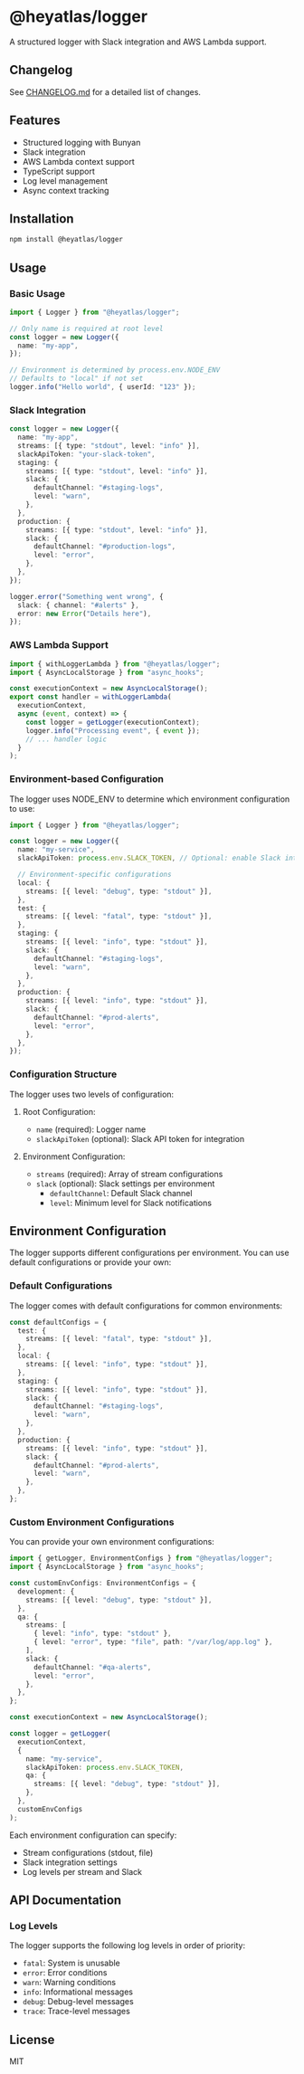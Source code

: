 # @heyatlas/logger

A structured logger with Slack integration and AWS Lambda support.

## Changelog

See [CHANGELOG.md](./CHANGELOG.md) for a detailed list of changes.

## Features

- Structured logging with Bunyan
- Slack integration
- AWS Lambda context support
- TypeScript support
- Log level management
- Async context tracking

## Installation

```bash
npm install @heyatlas/logger
```

## Usage

### Basic Usage

```typescript
import { Logger } from "@heyatlas/logger";

// Only name is required at root level
const logger = new Logger({
  name: "my-app",
});

// Environment is determined by process.env.NODE_ENV
// Defaults to "local" if not set
logger.info("Hello world", { userId: "123" });
```

### Slack Integration

```typescript
const logger = new Logger({
  name: "my-app",
  streams: [{ type: "stdout", level: "info" }],
  slackApiToken: "your-slack-token",
  staging: {
    streams: [{ type: "stdout", level: "info" }],
    slack: {
      defaultChannel: "#staging-logs",
      level: "warn",
    },
  },
  production: {
    streams: [{ type: "stdout", level: "info" }],
    slack: {
      defaultChannel: "#production-logs",
      level: "error",
    },
  },
});

logger.error("Something went wrong", {
  slack: { channel: "#alerts" },
  error: new Error("Details here"),
});
```

### AWS Lambda Support

```typescript
import { withLoggerLambda } from "@heyatlas/logger";
import { AsyncLocalStorage } from "async_hooks";

const executionContext = new AsyncLocalStorage();
export const handler = withLoggerLambda(
  executionContext,
  async (event, context) => {
    const logger = getLogger(executionContext);
    logger.info("Processing event", { event });
    // ... handler logic
  }
);
```

### Environment-based Configuration

The logger uses NODE_ENV to determine which environment configuration to use:

```typescript
import { Logger } from "@heyatlas/logger";

const logger = new Logger({
  name: "my-service",
  slackApiToken: process.env.SLACK_TOKEN, // Optional: enable Slack integration

  // Environment-specific configurations
  local: {
    streams: [{ level: "debug", type: "stdout" }],
  },
  test: {
    streams: [{ level: "fatal", type: "stdout" }],
  },
  staging: {
    streams: [{ level: "info", type: "stdout" }],
    slack: {
      defaultChannel: "#staging-logs",
      level: "warn",
    },
  },
  production: {
    streams: [{ level: "info", type: "stdout" }],
    slack: {
      defaultChannel: "#prod-alerts",
      level: "error",
    },
  },
});
```

### Configuration Structure

The logger uses two levels of configuration:

1. Root Configuration:

   - `name` (required): Logger name
   - `slackApiToken` (optional): Slack API token for integration

2. Environment Configuration:
   - `streams` (required): Array of stream configurations
   - `slack` (optional): Slack settings per environment
     - `defaultChannel`: Default Slack channel
     - `level`: Minimum level for Slack notifications

## Environment Configuration

The logger supports different configurations per environment. You can use default configurations or provide your own:

### Default Configurations

The logger comes with default configurations for common environments:

```typescript
const defaultConfigs = {
  test: {
    streams: [{ level: "fatal", type: "stdout" }],
  },
  local: {
    streams: [{ level: "info", type: "stdout" }],
  },
  staging: {
    streams: [{ level: "info", type: "stdout" }],
    slack: {
      defaultChannel: "#staging-logs",
      level: "warn",
    },
  },
  production: {
    streams: [{ level: "info", type: "stdout" }],
    slack: {
      defaultChannel: "#prod-alerts",
      level: "warn",
    },
  },
};
```

### Custom Environment Configurations

You can provide your own environment configurations:

```typescript
import { getLogger, EnvironmentConfigs } from "@heyatlas/logger";
import { AsyncLocalStorage } from "async_hooks";

const customEnvConfigs: EnvironmentConfigs = {
  development: {
    streams: [{ level: "debug", type: "stdout" }],
  },
  qa: {
    streams: [
      { level: "info", type: "stdout" },
      { level: "error", type: "file", path: "/var/log/app.log" },
    ],
    slack: {
      defaultChannel: "#qa-alerts",
      level: "error",
    },
  },
};

const executionContext = new AsyncLocalStorage();

const logger = getLogger(
  executionContext,
  {
    name: "my-service",
    slackApiToken: process.env.SLACK_TOKEN,
    qa: {
      streams: [{ level: "debug", type: "stdout" }],
    },
  },
  customEnvConfigs
);
```

Each environment configuration can specify:

- Stream configurations (stdout, file)
- Slack integration settings
- Log levels per stream and Slack

## API Documentation

### Log Levels

The logger supports the following log levels in order of priority:

- `fatal`: System is unusable
- `error`: Error conditions
- `warn`: Warning conditions
- `info`: Informational messages
- `debug`: Debug-level messages
- `trace`: Trace-level messages

## License

MIT

